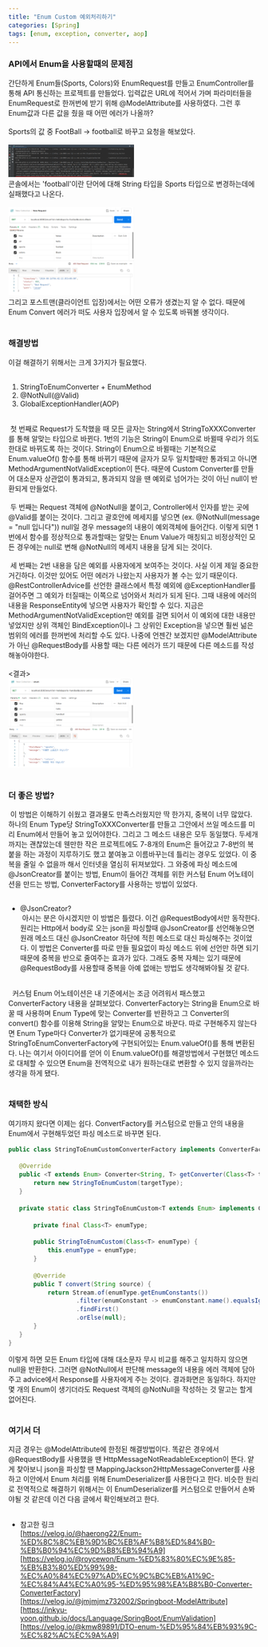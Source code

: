 ```yaml
---
title: "Enum Custom 예외처리하기"
categories: [Spring]
tags: [enum, exception, converter, aop]
---
```


### API에서 Enum을 사용할때의 문제점

 간단하게 Enum들(Sports, Colors)와 EnumRequest를 만들고 EnumController를 통해 API 통신하는 프로젝트를 만들었다. 입력값은 URL에 적어서 가며 파라미터들을 EnumRequest로 한꺼번에 받기 위해 @ModelAttribute를 사용하였다. 그런 후 Enum값과 다른 값을 줬을 때 어떤 에러가 나올까?<br>
<br>
Sports의 값 중 FootBall -> football로 바꾸고 요청을 해보았다.<br>
<br>
<img alt="img1" src="/assets/img/2024-08-16-enum-custom/img1.png" width="50%" height="50%"><br>
콘솔에서는 'football'이란 단어에 대해 String 타입을 Sports 타입으로 변경하는데에 실패했다고 나온다.<br>
<br>
<img alt="img2" src="/assets/img/2024-08-16-enum-custom/img2.png" width="50%" height="50%"><br>
그리고 포스트맨(클라이언트 입장)에서는 어떤 오류가 생겼는지 알 수 없다. 때문에 Enum Convert 에러가 떠도 사용자 입장에서 알 수 있도록 바꿔볼 생각이다.<br>
<br>

### 해결방법

이걸 해결하기 위해서는 크게 3가지가 필요했다.<br>
<br>
1. StringToEnumConverter + EnumMethod
2. @NotNull(@Valid)
3. GlobalExceptionHandler(AOP)<br>
<br>
&nbsp;첫 번째로 Request가 도착했을 때 모든 글자는 String에서 StringToXXXConverter를 통해 알맞는 타입으로 바뀐다. 1번의 기능은 String이 Enum으로 바뀔때 우리가 의도한대로 바뀌도록 하는 것이다. String이 Enum으로 바뀔때는 기본적으로 Enum.valueOf() 함수를 통해 바뀌기 때문에 글자가 모두 일치할때만 통과되고 아니면 MethodArgumentNotValidException이 뜬다. 때문에 Custom Converter를 만들어 대소문자 상관없이 통과되고, 통과되지 않을 땐 예외로 넘어가는 것이 아닌 null이 반환되게 만들었다.<br>
<br>
&nbsp;두 번째는 Request 객체에 @NotNull을 붙이고, Controller에서 인자를 받는 곳에 @Valid를 붙이는 것이다. 그리고 괄호안에 메세지를 넣으면 (ex. @NotNull(message = "null 입니다")) null일 경우 message의 내용이 예외객체에 들어간다. 이렇게 되면 1번에서 함수를 정상적으로 통과할때는 알맞는 Enum Value가 매칭되고 비정상적인 모든 경우에는 null로 변해 @NotNull의 메세지 내용을 담게 되는 것이다.<br>
<br>
&nbsp;세 번째는 2번 내용을 담은 예외를 사용자에게 보여주는 것이다. 사실 이게 제일 중요한 거긴하다. 이것만 있어도 어떤 에러가 나왔는지 사용자가 볼 수는 있기 때문이다. @RestControllerAdvice를 선언한 클래스에서 특정 예외에 @ExceptionHandler를 걸어주면 그 예외가 터질때는 이쪽으로 넘어와서 처리가 되게 된다. 그때 내용에 에러의 내용을 ResponseEntity에 넣으면 사용자가 확인할 수 있다. 지금은 MethodArgumentNotValidException만 예외를 걸면 되어서 이 예외에 대한 내용만 넣었지만 상위 객체인 BindException이나 그 상위인 Exception을 넣으면 훨씬 넒은 범위의 에러를 한꺼번에 처리할 수도 있다. 나중에 언젠간 보겠지만 @ModelAttribute가 아닌 @RequestBody를 사용할 때는 다른 에러가 뜨기 때문에 다른 메소드를 작성해놓아야한다.<br>
<br>
<결과><br>
<img alt="img3" src="/assets/img/2024-08-16-enum-custom/img3.png" width="50%" height="50%"><br>
<br>

### 더 좋은 방법?

&nbsp;이 방법은 이해하기 쉬웠고 결과물도 만족스러웠지만 딱 한가지, 중복이 너무 많았다. 하나의 Enum Type당 StringToXXXConverter를 만들고 그안에서 쓰일 메소드를 미리 Enum에서 만들어 놓고 있어야한다. 그리고 그 메소드 내용은 모두 동일했다. 두세개까지는 괜찮았는데 웬만한 작은 프로젝트에도 7-8개의 Enum은 들어갔고 7-8번의 복붙을 하는 과정이 지루하기도 했고 붙여놓고 이름바꾸는데 틀리는 경우도 있었다. 이 중복을 줄일 수 없을까 해서 인터넷을 열심히 뒤져보았다. 그 와중에 파싱 메소드에 @JsonCreator를 붙이는 방법, Enum이 들어간 객체를 위한 커스텀 Enum 어노테이션을 만드는 방법, ConverterFactory를 사용하는 방법이 있었다.<br>
<br>
- @JsonCreator?<br>
&nbsp;아시는 분은 아시겠지만 이 방법은 틀렸다. 이건 @RequestBody에서만 동작한다. 원리는 Http에서 body로 오는 json을 파싱할때 @JsonCreator를 선언해놓으면 원래 메소드 대신 @JsonCreator 하단에 적힌 메소드로 대신 파싱해주는 것이었다. 이 방법은 Converter를 따로 만들 필요없이 파싱 메소드 위에 선언만 하면 되기때문에 중복을 반으로 줄여주는 효과가 있다. 그래도 중복 자체는 있기 때문에 @RequestBody를 사용할때 중복을 아예 없애는 방법도 생각해봐야될 것 같다.<br>
<br>
&nbsp; 커스텀 Enum 어노테이션은 내 기준에서는 조금 어려워서 패스했고 ConverterFactory 내용을 살펴보았다. ConverterFactory는 String을 Enum으로 바꿀 때 사용하며 Enum Type에 맞는 Converter를 반환하고 그 Converter의 convert() 함수를 이용해 String을 알맞는 Enum으로 바꾼다. 따로 구현해주지 않는다면 Enum Type마다 Converter가 없기때문에 공통적으로 StringToEnumConverterFactory에 구현되어있는 Enum.valueOf()를 통해 변환된다. 나는 여기서 아이디어를 얻어 이 Enum.valueOf()를 해결방법에서 구현했던 메소드로 대체할 수 있으면 Enum을 전역적으로 내가 원하는대로 변환할 수 있지 않을까라는 생각을 하게 됐다.<br>
<br>

### 채택한 방식
 여기까지 왔다면 이제는 쉽다. ConvertFactory를 커스텀으로 만들고 안의 내용을 Enum에서 구현해두었던 파싱 메소드로 바꾸면 된다.
 ```java
public class StringToEnumCustomConverterFactory implements ConverterFactory<String, Enum> {

    @Override
    public <T extends Enum> Converter<String, T> getConverter(Class<T> targetType) {
        return new StringToEnumCustom(targetType);
    }

    private static class StringToEnumCustom<T extends Enum> implements Converter<String, T>{

        private final Class<T> enumType;

        public StringToEnumCustom(Class<T> enumType) {
            this.enumType = enumType;
        }

        @Override
        public T convert(String source) {
            return Stream.of(enumType.getEnumConstants())
                    .filter(enumConstant -> enumConstant.name().equalsIgnoreCase(source))
                    .findFirst()
                    .orElse(null);
        }
    }
}
```
 이렇게 하면 모든 Enum 타입에 대해 대소문자 무시 비교를 해주고 일치하지 않으면 null을 반환한다. 그러면 @NotNull에서 판단해 message의 내용을 에러 객체에 담아주고 advice에서 Response를 사용자에게 주는 것이다. 결과화면은 동일하다. 하지만 몇 개의 Enum이 생기더라도 Request 객체의 @NotNull을 작성하는 것 말고는 할게 없어진다.<br>
 <br>

 ### 여기서 더
 
  지금 경우는 @ModelAttribute에 한정된 해결방법이다. 똑같은 경우에서 @RequestBody를 사용했을 땐 HttpMessageNotReadableException이 뜬다. 얕게 찾아보니 json을 파싱할 땐 MappingJackson2HttpMessageConverter를 사용하고 이안에서 Enum 처리를 위해 EnumDeserializer를 사용한다고 한다. 비슷한 원리로 전역적으로 해결하기 위해서는 이 EnumDeserializer를 커스텀으로 만들어서 손봐야될 것 같은데 이건 다음 글에서 확인해보려고 한다.<br>
<br>

- 참고한 링크<br>
[https://velog.io/@haerong22/Enum-%ED%8C%8C%EB%9D%BC%EB%AF%B8%ED%84%B0-%EB%B0%94%EC%9D%B8%EB%94%A9]<br>
[https://velog.io/@roycewon/Enum-%ED%83%80%EC%9E%85-%EB%B3%80%ED%99%98-%EC%A0%84%EC%97%AD%EC%9C%BC%EB%A1%9C-%EC%84%A4%EC%A0%95-%ED%95%98%EA%B8%B0-Converter-ConverterFactory]<br>
[https://velog.io/@jmjmjmz732002/Springboot-ModelAttribute]<br>
[https://inkyu-yoon.github.io/docs/Language/SpringBoot/EnumValidation]<br>
[https://velog.io/@kmw89891/DTO-enum-%ED%95%84%EB%93%9C-%EC%82%AC%EC%9A%A9]<br>
